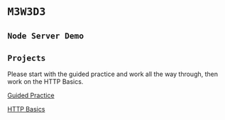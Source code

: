 # `M3W3D3`

## `Node Server Demo`

## `Projects`

Please start with the guided practice and work all the way through, then work on the HTTP Basics.

[Guided Practice](https://open.appacademy.io/learn/js-py---pt-may-2022-online/week-15---http--rest--and-servers/practice--parse-the-request-body-in-http)

[HTTP Basics](https://open.appacademy.io/learn/js-py---pt-may-2022-online/week-15---http--rest--and-servers/http-basics-long-practice)